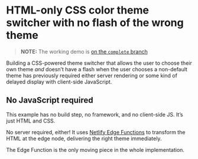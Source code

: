 # HTML-only CSS color theme switcher with no flash of the wrong theme

> **NOTE:** The working demo is [on the `complete` branch](https://github.com/jlengstorf/theme-switcher-no-flash/tree/complete)

Building a CSS-powered theme switcher that allows the user to choose their own theme _and_ doesn’t have a flash when the user chooses a non-default theme has previously required either server rendering or some kind of delayed display with client-side JavaScript.


## No JavaScript required
This example has no build step, no framework, and no client-side JS. It’s just HTML and CSS.

No server required, either! It uses [Netlify Edge Functions](https://docs.netlify.com/edge-functions/overview/) to transform the HTML at the edge node, delivering the right theme immediately.

The Edge Function is the only moving piece in the whole implementation.
